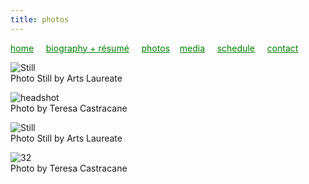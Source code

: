 ```yaml
---
title: photos
---
```

<style>
a { color: green; } 
</style>
[home](/)&nbsp;&nbsp;&nbsp;&nbsp; [biography + résumé](/about.html)&nbsp;&nbsp;&nbsp;&nbsp; [photos](/photos.html)&nbsp;&nbsp;&nbsp; [media](/media.html)&nbsp;&nbsp;&nbsp;&nbsp; [schedule](/schedule.html)&nbsp;&nbsp;&nbsp;&nbsp; [contact](/contact.html)

![Still](https://raharules.github.io/Purcell_Still.jpg)<br />
Photo Still by Arts Laureate

![headshot](https://raharules.github.io/Raha_Headshot_Web.jpg)<br />
Photo by Teresa Castracane

![Still](https://raharules.github.io/Handel_Still.jpg)<br />
Photo Still by Arts Laureate

![32](https://raharules.github.io/032_Raha-(ZF-6489-43094-1-025).jpg)<br />
Photo by Teresa Castracane
